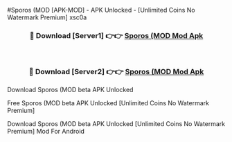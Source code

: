 #Sporos (MOD [APK-MOD] - APK Unlocked - [Unlimited Coins No Watermark Premium] xsc0a



<div align="center">

<h3>🔴 Download [Server1] 👉👉 <a href="https://momento.my/?title=Sporos_(MOD">Sporos (MOD Mod Apk</a></h3><br>

<h3>🔴 Download [Server2] 👉👉 <a href="https://momento.my/?title=Sporos_(MOD">Sporos (MOD Mod Apk</a></h3>
</div>



Download Sporos (MOD beta APK Unlocked

Free Sporos (MOD beta APK Unlocked [Unlimited Coins No Watermark Premium]

Download Sporos (MOD beta APK Unlocked [Unlimited Coins No Watermark Premium] Mod For Android
